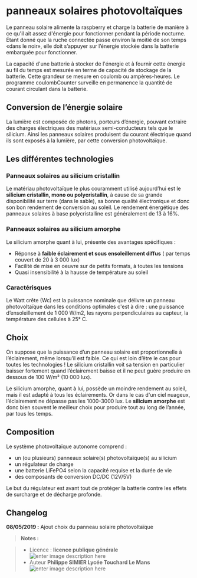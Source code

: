 ﻿# panneaux solaires photovoltaïques

Le panneau solaire alimente la raspberry et charge la batterie de manière à ce qu'il ait assez d'énergie pour fonctionner pendant la période nocturne. Étant donné que la ruche connectée passe environ la moitié de son temps «dans le noir», elle doit s’appuyer sur l’énergie stockée dans la batterie embarquée pour fonctionner.

La capacité d'une batterie à stocker de l'énergie et à fournir cette énergie au fil du temps est mesurée en terme de capacité de stockage de la batterie.  Cette grandeur se mesure  en coulomb ou ampères-heures.  Le programme coulombCounter surveille en permanence la quantité de courant circulant dans la batterie. 

## Conversion de l’énergie solaire

La lumière est composée de photons, porteurs d’énergie, pouvant extraire des charges électriques des matériaux semi-conducteurs tels que le silicium. Ainsi les panneaux solaires  produisent du courant électrique quand ils sont exposés à la lumière, par cette conversion photovoltaïque.

## Les différentes technologies   
 
### Panneaux solaires au silicium cristallin 
Le matériau photovoltaïque le plus couramment utilisé aujourd’hui est le **silicium cristallin, mono ou polycristallin**, à cause de sa grande disponibilité sur terre (dans le sable), sa bonne qualité électronique et donc son bon rendement de conversion au soleil. Le rendement énergétique des panneaux solaires à base polycristalline est généralement de 13 à 16%.

### Panneaux solaires au silicium amorphe

Le silicium amorphe quant à lui, présente des avantages spécifiques :

 - Réponse à **faible éclairement et sous ensoleillement diffus** ( par temps couvert de 20 à 3 000 lux)
 - Facilité de mise en oeuvre sur de petits formats, à toutes les tensions
 - Quasi insensibilité à la hausse de température au soleil

### Caractérisques

Le Watt crête (Wc) est la puissance nominale que délivre un panneau photovoltaïque dans les conditions optimales c'est à dire : une puissance d’ensoleillement de 1 000 W/m2, les rayons perpendiculaires au capteur, la température des cellules à 25° C.

## Choix
On suppose que la puissance d’un panneau solaire est proportionnelle à l’éclairement, même lorsqu’il est faible. Ce qui est loin d’être le cas pour toutes les technologies ! Le silicium cristallin voit sa tension en particulier baisser fortement quand l’éclairement baisse et il ne peut guère produire en dessous de 100 W/m² (10 000 lux). 

Le silicium amorphe, quant à lui, possède un moindre rendement au soleil, mais il est adapté à tous les éclairements. Or dans le cas d'un ciel nuageux, l’éclairement ne dépasse pas les 1000-3000 lux. Le **silicium amorphe** est donc bien souvent le meilleur choix pour produire tout au long de l’année, par tous les temps. 

## Composition

Le système photovoltaïque autonome comprend :

 - un (ou plusieurs) panneaux solaire(s) photovoltaïque(s) au silicium
 - un régulateur de charge 
 - une batterie  LiFePO4 selon la capacité requise et la durée de vie
 - des composants de conversion DC/DC  (12V/5V)

Le but du régulateur est avant tout de protéger la batterie contre les effets de surcharge et de décharge profonde.


## Changelog

 
 **08/05/2019 :** Ajout choix du panneau solaire photovoltaïque
 
> **Notes :**


> - Licence : **licence publique générale** ![enter image description here](https://img.shields.io/badge/licence-GPL-green.svg)
> - Auteur **Philippe SIMIER Lycée Touchard Le Mans**
>  ![enter image description here](https://img.shields.io/badge/built-passing-green.svg)
<!-- TOOLBOX 

Génération des badges : https://shields.io/
Génération de ce fichier : https://stackedit.io/editor#



